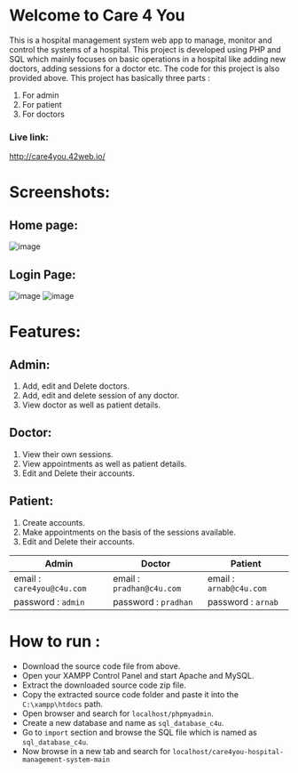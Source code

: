 # Welcome to Care 4 You
This is a hospital management system web app to manage, monitor and control the systems of a hospital. This project is developed using PHP and SQL which mainly focuses on basic operations in a hospital like adding new doctors, adding sessions for a doctor etc. The code for this project is also provided above. This project has basically three parts : 
1) For admin
2) For patient
3) For doctors


### Live link: 
http://care4you.42web.io/

# Screenshots:
## Home page:
![image](https://github.com/Arnab-Saha-2506/care4you-hospital-management-system/assets/89330067/175e2437-c81a-4920-bef3-4eba5b7449c1)

## Login Page:
![image](https://github.com/Arnab-Saha-2506/care4you-hospital-management-system/assets/89330067/72f6f85f-f885-4518-bc90-96ae74c852fd) ![image](https://github.com/Arnab-Saha-2506/care4you-hospital-management-system/assets/89330067/bc1a5efc-572e-4494-9166-31ff0b04fb29)

# Features:
## Admin:
1) Add, edit and Delete doctors.
2) Add, edit and delete session of any doctor.
3) View doctor as well as patient details.

## Doctor:
1) View their own sessions.
2) View appointments as well as patient details.
3) Edit and Delete their accounts.

## Patient:
1) Create accounts.
2) Make appointments on the basis of the sessions available.
3) Edit and Delete their accounts.

| Admin | Doctor | Patient |
| ----- | ------ | ------- |
| email : `care4you@c4u.com` | email : `pradhan@c4u.com` | email : `arnab@c4u.com` |
| password : `admin` | password : `pradhan` | password : `arnab` |

# How to run :
- Download the source code file from above.
- Open your XAMPP Control Panel and start Apache and MySQL.
- Extract the downloaded source code zip file.
- Copy the extracted source code folder and paste it into the `C:\xampp\htdocs` path.
- Open browser and search for `localhost/phpmyadmin`.
- Create a new database and name as `sql_database_c4u`.
- Go to `import` section and browse the SQL file which is named as `sql_database_c4u`.
- Now browse in a new tab and search for  `localhost/care4you-hospital-management-system-main`

